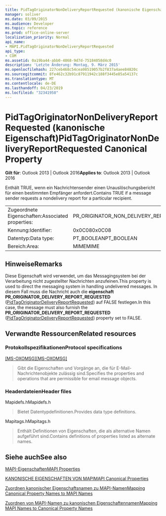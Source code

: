 ```yaml
---
title: PidTagOriginatorNonDeliveryReportRequested (kanonische Eigenschaft)
manager: soliver
ms.date: 03/09/2015
ms.audience: Developer
ms.topic: reference
ms.prod: office-online-server
localization_priority: Normal
api_name:
- MAPI.PidTagOriginatorNonDeliveryReportRequested
api_type:
- COM
ms.assetid: 0a19ba44-abb0-4868-9d7d-75184058d4c0
description: 'Letzte Änderung: Montag, 9. März 2015'
ms.openlocfilehash: 227ceb468c54cea98519057b2f837a4aee84820c
ms.sourcegitcommit: 8fe462c32b91c87911942c188f3445e85a54137c
ms.translationtype: MT
ms.contentlocale: de-DE
ms.lasthandoff: 04/23/2019
ms.locfileid: "32341958"
---
```

# <a name="pidtagoriginatornondeliveryreportrequested-canonical-property"></a><span data-ttu-id="fad81-103">PidTagOriginatorNonDeliveryReportRequested (kanonische Eigenschaft)</span><span class="sxs-lookup"><span data-stu-id="fad81-103">PidTagOriginatorNonDeliveryReportRequested Canonical Property</span></span>

  
  
<span data-ttu-id="fad81-104">**Gilt für**: Outlook 2013 | Outlook 2016</span><span class="sxs-lookup"><span data-stu-id="fad81-104">**Applies to**: Outlook 2013 | Outlook 2016</span></span> 
  
<span data-ttu-id="fad81-105">Enthält TRUE, wenn ein Nachrichtensender einen Unauslöschungsbericht für einen bestimmten Empfänger anfordert.</span><span class="sxs-lookup"><span data-stu-id="fad81-105">Contains TRUE if a message sender requests a nondelivery report for a particular recipient.</span></span>
  
|||
|:-----|:-----|
|<span data-ttu-id="fad81-106">Zugeordnete Eigenschaften:</span><span class="sxs-lookup"><span data-stu-id="fad81-106">Associated properties:</span></span>  <br/> |<span data-ttu-id="fad81-107">PR_ORIGINATOR_NON_DELIVERY_REPORT_REQUESTED</span><span class="sxs-lookup"><span data-stu-id="fad81-107">PR_ORIGINATOR_NON_DELIVERY_REPORT_REQUESTED</span></span>  <br/> |
|<span data-ttu-id="fad81-108">Kennung:</span><span class="sxs-lookup"><span data-stu-id="fad81-108">Identifier:</span></span>  <br/> |<span data-ttu-id="fad81-109">0x0C08</span><span class="sxs-lookup"><span data-stu-id="fad81-109">0x0C08</span></span>  <br/> |
|<span data-ttu-id="fad81-110">Datentyp:</span><span class="sxs-lookup"><span data-stu-id="fad81-110">Data type:</span></span>  <br/> |<span data-ttu-id="fad81-111">PT_BOOLEAN</span><span class="sxs-lookup"><span data-stu-id="fad81-111">PT_BOOLEAN</span></span>  <br/> |
|<span data-ttu-id="fad81-112">Bereich:</span><span class="sxs-lookup"><span data-stu-id="fad81-112">Area:</span></span>  <br/> |<span data-ttu-id="fad81-113">MIME</span><span class="sxs-lookup"><span data-stu-id="fad81-113">MIME</span></span>  <br/> |
   
## <a name="remarks"></a><span data-ttu-id="fad81-114">Hinweise</span><span class="sxs-lookup"><span data-stu-id="fad81-114">Remarks</span></span>

<span data-ttu-id="fad81-115">Diese Eigenschaft wird verwendet, um das Messagingsystem bei der Verarbeitung nicht zugestellter Nachrichten anzufeinen.</span><span class="sxs-lookup"><span data-stu-id="fad81-115">This property is used to direct the messaging system in handling undelivered messages.</span></span> <span data-ttu-id="fad81-116">In diesem Fall muss die Nachricht auch die **eigenschaft PR_ORIGINATOR_DELIVERY_REPORT_REQUESTED** ([PidTagOriginatorDeliveryReportRequested](pidtagoriginatordeliveryreportrequested-canonical-property.md)) auf FALSE festlegen.</span><span class="sxs-lookup"><span data-stu-id="fad81-116">In this case, the message must also furnish the **PR_ORIGINATOR_DELIVERY_REPORT_REQUESTED** ([PidTagOriginatorDeliveryReportRequested](pidtagoriginatordeliveryreportrequested-canonical-property.md)) property set to FALSE.</span></span>
  
## <a name="related-resources"></a><span data-ttu-id="fad81-117">Verwandte Ressourcen</span><span class="sxs-lookup"><span data-stu-id="fad81-117">Related resources</span></span>

### <a name="protocol-specifications"></a><span data-ttu-id="fad81-118">Protokollspezifikationen</span><span class="sxs-lookup"><span data-stu-id="fad81-118">Protocol specifications</span></span>

<span data-ttu-id="fad81-119">[[MS-OXOMSG]](https://msdn.microsoft.com/library/daa9120f-f325-4afb-a738-28f91049ab3c%28Office.15%29.aspx)</span><span class="sxs-lookup"><span data-stu-id="fad81-119">[[MS-OXOMSG]](https://msdn.microsoft.com/library/daa9120f-f325-4afb-a738-28f91049ab3c%28Office.15%29.aspx)</span></span>
  
> <span data-ttu-id="fad81-120">Gibt die Eigenschaften und Vorgänge an, die für E-Mail-Nachrichtenobjekte zulässig sind.</span><span class="sxs-lookup"><span data-stu-id="fad81-120">Specifies the properties and operations that are permissible for email message objects.</span></span>
    
### <a name="header-files"></a><span data-ttu-id="fad81-121">Headerdateien</span><span class="sxs-lookup"><span data-stu-id="fad81-121">Header files</span></span>

<span data-ttu-id="fad81-122">Mapidefs.h</span><span class="sxs-lookup"><span data-stu-id="fad81-122">Mapidefs.h</span></span>
  
> <span data-ttu-id="fad81-123">Bietet Datentypdefinitionen.</span><span class="sxs-lookup"><span data-stu-id="fad81-123">Provides data type definitions.</span></span>
    
<span data-ttu-id="fad81-124">Mapitags.h</span><span class="sxs-lookup"><span data-stu-id="fad81-124">Mapitags.h</span></span>
  
> <span data-ttu-id="fad81-125">Enthält Definitionen von Eigenschaften, die als alternative Namen aufgeführt sind.</span><span class="sxs-lookup"><span data-stu-id="fad81-125">Contains definitions of properties listed as alternate names.</span></span>
    
## <a name="see-also"></a><span data-ttu-id="fad81-126">Siehe auch</span><span class="sxs-lookup"><span data-stu-id="fad81-126">See also</span></span>



[<span data-ttu-id="fad81-127">MAPI-Eigenschaften</span><span class="sxs-lookup"><span data-stu-id="fad81-127">MAPI Properties</span></span>](mapi-properties.md)
  
[<span data-ttu-id="fad81-128">KANONISCHE EIGENSCHAFTEN VON MAPI</span><span class="sxs-lookup"><span data-stu-id="fad81-128">MAPI Canonical Properties</span></span>](mapi-canonical-properties.md)
  
[<span data-ttu-id="fad81-129">Zuordnen kanonischer Eigenschaftsnamen zu MAPI-Namen</span><span class="sxs-lookup"><span data-stu-id="fad81-129">Mapping Canonical Property Names to MAPI Names</span></span>](mapping-canonical-property-names-to-mapi-names.md)
  
[<span data-ttu-id="fad81-130">Zuordnen von MAPI-Namen zu kanonischen Eigenschaftennamen</span><span class="sxs-lookup"><span data-stu-id="fad81-130">Mapping MAPI Names to Canonical Property Names</span></span>](mapping-mapi-names-to-canonical-property-names.md)

